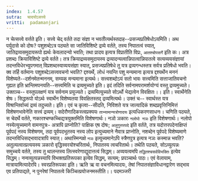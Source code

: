 ```yaml
---
index:  1.4.57
sutra:  चादयोऽसत्त्वे
vritti:  padamanjari
---
```


न चेत्सत्त्वे वर्त्तते इति। सत्त्वे चेद् वर्तते तदा संज्ञा न भवतीत्यर्थस्तदाह--प्रसज्यप्रतिषेधोऽयमिति। अथ पर्युदासे को दोषः? पशुशब्देऽत्र पठ्यते सा जातिविशिष्टे द्रव्ये वर्तते, तस्य निपातत्वं स्यात्, जातिद्रव्यसमुदायरूपो ह्यर्थः केवलादन्यो भवति; तथा प्रादय इत्यत्र विप्रातीति विप्रः, `आतश्चोपसर्गे` इति कः। अत्र प्रशब्दः क्रियाविशिष्टे द्रव्ये वर्तते। तत्र क्रियाद्रव्यसमुदायस्य द्रव्यादन्यत्वान्निपात्वान्निपातत्वे सत्यव्ययसंज्ञायां तदन्तविधेरभ्युपगमात् विप्रशब्दस्याव्ययसंज्ञा स्यात्, प्रसज्यप्रतिषेधे तु यत्र द्रव्यगन्धस्तत्र सर्वत्र प्रतिषेधो भवति। क्व तर्हि वर्तमानः पशुशब्देऽसत्त्ववचनो भवति? द्दश्यर्थे, लोधं नयन्ति पशु मन्यमाना इत्यत्र द्दश्यर्थेन मननं विशेष्यते--दर्शनमेतन्मननम्, सम्यक् मन्यमाना इत्यर्थः। सत्त्वशब्दोऽयं सतो भावः सत्त्वमिति सत्ताजातिवचनो गृह्यत इति भ्रान्तिमपनयति--सत्त्वमिति च द्रव्यमुच्यते इति। इदं तदिति सर्वनामपरामर्शयोग्यं वस्तु द्रव्यमुच्यते। उक्तञ्च--
वस्तुपलक्षणं यत्र सर्वनाम प्रयुज्यते।
द्रव्यमित्युच्यते सोऽर्थो भेद्यत्वेन विवक्षितः।। इति।
    स्वार्थेनेति शेषः। सिद्धरूपो योऽर्थः स्वार्थेन विशेष्यतया विवक्षितस्तद् द्रव्यमित्यर्थः। उक्तं च--
स्वार्थस्त यत्र विश्रान्तिर्वाच्यं द्रव्यं तदुच्यते। इति।
एवं च कृत्वा--सीदति, निविशते यत्र जात्यादिकं शब्दप्रवृत्तिनिमित्तं विशेषणभावेनेति सत्त्वं द्रव्यम्। सदेरौणादिकस्त्वप्रक्ययः `ताभ्यामान्यत्रोणादयः` इत्यधिकरणसाधनः। चणिति पठ्यते, स चेदर्थे वर्तते, णकारश्चण्कच्चिद्यत्रयुक्तमिति विशेषणार्थः। नञो ञकारः `नलोपो नञः` इति विशेषणार्थः। नलोपो नस्येत्युच्यमाने वामनपुत्रः- अत्रापि प्राप्नोति? पाक्षिक एष दोषः; `अलुगुत्तरपदे` इति वर्तते, तत्र यदोत्तरपदेनाक्षिप्तं पूर्वपदं नस्य विशेषणम्, तदा पूर्वपदभूतस्य नस्य लोप इत्युच्यमाने नैवात्र प्राप्नोति, नशब्देन पूर्वपदे विशेष्यमाणे तदन्तविधिसद्भावादत्रापि स्यात्। अथास्मिन्पक्षे `नञः` इत्युच्यमानेऽपि स्त्रैणपुत्र इत्यत्र नञः कस्मान्न भवति? अतुल्यत्वात्प्रत्ययस्य ञकारो वृद्धिस्वरयोश्चरितार्थः, निपातस्य त्वचरितार्थः। तथेति पठ्यते, सोऽव्युत्पन्नः समुच्चये वर्तते, तस्य तु थालन्तस्य लित्स्वरेणाद्युदात्तत्वं सिद्धम्। अव्ययत्वमपि `तद्धितश्चसर्वविभक्तिः` इत्येव सिद्धम्। नन्वव्युत्पन्नस्यापि विभक्तप्रतिरूपका इत्येव सिद्धम्, सत्यम्; प्रपञ्चार्थः पाठः। एवं वेलायाम्, मात्रायामित्यादेरपि।
स्वरप्रतिरूपका इति। ऋति ऋ वा वचनमित्यादयः, तेषां निपातसंज्ञाविधानद्वारेण सद्भाव एव प्रतिपाद्यते, न पुनरेषां निपातत्वे किञ्चित्प्रयोजनमस्तीति।।
पदमञ्जरी

